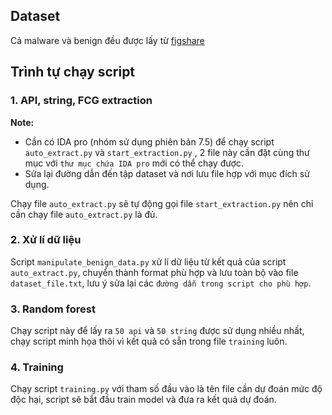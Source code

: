 ## Dataset
Cả malware và benign đều được lấy từ [figshare](https://figshare.com/articles/dataset/Malware_Detection_PE-Based_Analysis_Using_Deep_Learning_Algorithm_Dataset/6635642?fbclid=IwAR2Ekh2yd325ORRiMPe4htkiSQZaxezGyqBlKMoGQTOEOMJ8FZP4cAON0Ys)

## Trình tự chạy script
### 1. API, string, FCG extraction
**Note:**
- Cần có IDA pro (nhóm sử dụng phiên bản 7.5) để chạy script `auto_extract.py` và `start_extraction.py` , 2 file này cần đặt cùng thư mục với `thư mục chứa IDA pro` mới có thể chạy được.  
- Sửa lại đường dẫn đến tập dataset và nơi lưu file hợp với mục đích sử dụng.

Chạy file `auto_extract.py` sẽ tự động gọi file `start_extraction.py` nên chỉ cần chạy file `auto_extract.py` là đủ.  

### 2. Xử lí dữ liệu
Script `manipulate_benign_data.py` xử lí dữ liệu từ kết quả của script `auto_extract.py`, chuyển thành format phù hợp và lưu toàn bộ vào file `dataset_file.txt`, lưu ý sửa lại các `đường dẫn trong script cho phù hợp`.

### 3. Random forest 
Chạy script này để lấy ra `50 api` và `50 string` được sử dụng nhiều nhất, chạy script minh họa thôi vì kết quả có sẵn trong file `training` luôn.

### 4. Training
Chạy script `training.py` với tham số đầu vào là tên file cần dự đoán mức độ độc hại, script sẽ bắt đầu train model và đưa ra kết quả dự đoán.

